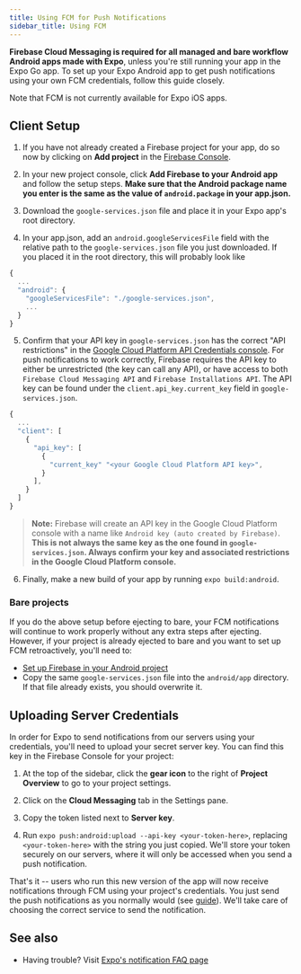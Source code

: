 ```yaml
---
title: Using FCM for Push Notifications
sidebar_title: Using FCM
---
```


**Firebase Cloud Messaging is required for all managed and bare workflow Android apps made with Expo**, unless you're still running your app in the Expo Go app. To set up your Expo Android app to get push notifications using your own FCM credentials, follow this guide closely.

Note that FCM is not currently available for Expo iOS apps.

## Client Setup

1. If you have not already created a Firebase project for your app, do so now by clicking on **Add project** in the [Firebase Console](https://console.firebase.google.com/).

2. In your new project console, click **Add Firebase to your Android app** and follow the setup steps. **Make sure that the Android package name you enter is the same as the value of `android.package` in your app.json.**

3. Download the `google-services.json` file and place it in your Expo app's root directory.

4. In your app.json, add an `android.googleServicesFile` field with the relative path to the `google-services.json` file you just downloaded. If you placed it in the root directory, this will probably look like

```javascript
{
  ...
  "android": {
    "googleServicesFile": "./google-services.json",
    ...
  }
}
```

5.  Confirm that your API key in `google-services.json` has the correct "API restrictions" in the [Google Cloud Platform API Credentials console](https://console.cloud.google.com/apis/credentials). For push notifications to work correctly, Firebase requires the API key to either be unrestricted (the key can call any API), or have access to both `Firebase Cloud Messaging API` and `Firebase Installations API`. The API key can be found under the `client.api_key.current_key` field in `google-services.json`.

```javascript
{
  ...
  "client": [
    {
      "api_key": [
        {
          "current_key" "<your Google Cloud Platform API key>",
        }
      ],
    }
  ]
}
```

> **Note:** Firebase will create an API key in the Google Cloud Platform console with a name like `Android key (auto created by Firebase)`. **This is not always the same key as the one found in `google-services.json`. Always confirm your key and associated restrictions in the Google Cloud Platform console.**

6. Finally, make a new build of your app by running `expo build:android`.

### Bare projects

If you do the above setup before ejecting to bare, your FCM notifications will continue to work properly without any extra steps after ejecting. However, if your project is already ejected to bare and you want to set up FCM retroactively, you'll need to:

- [Set up Firebase in your Android project](https://docs.expo.dev/guides/setup-native-firebase/#android-1)
- Copy the same `google-services.json` file into the `android/app` directory. If that file already exists, you should overwrite it.

## Uploading Server Credentials

In order for Expo to send notifications from our servers using your credentials, you'll need to upload your secret server key. You can find this key in the Firebase Console for your project:

1. At the top of the sidebar, click the **gear icon** to the right of **Project Overview** to go to your project settings.

2. Click on the **Cloud Messaging** tab in the Settings pane.

3. Copy the token listed next to **Server key**.

4. Run `expo push:android:upload --api-key <your-token-here>`, replacing `<your-token-here>` with the string you just copied. We'll store your token securely on our servers, where it will only be accessed when you send a push notification.

That's it -- users who run this new version of the app will now receive notifications through FCM using your project's credentials. You just send the push notifications as you normally would (see [guide](sending-notifications.md)). We'll take care of choosing the correct service to send the notification.

## See also

- Having trouble? Visit [Expo's notification FAQ page](./faq.md)
